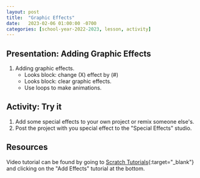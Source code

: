 ```yaml
---
layout: post
title:  "Graphic Effects"
date:   2023-02-06 01:00:00 -0700
categories: [school-year-2022-2023, lesson, activity]
---
```


## Presentation: Adding Graphic Effects

1. Adding graphic effects.
    * Looks block: change (X) effect by (#)
    * Looks block: clear graphic effects.
    * Use loops to make animations.

## Activity: Try it

1. Add some special effects to your own project or remix someone else's.
2. Post the project with you special effect to the "Special Effects" studio.

## Resources

Video tutorial can be found by going to
[Scratch Tutorials](https://scratch.mit.edu/projects/editor/?tutorial=all){:target="_blank"}
and clicking on the "Add Effects" tutorial at the bottom.
